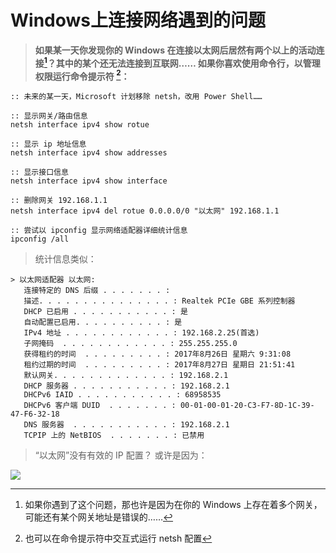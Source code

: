 <link href="../css/style.css" rel="stylesheet" type="text/css" />

# Windows上连接网络遇到的问题

> **如果某一天你发现你的 Windows 在连接以太网后居然有两个以上的活动连接[^conn]？其中的某个还无法连接到互联网…… 如果你喜欢使用命令行，以管理权限运行命令提示符 [^netsh]：**

```batch
:: 未来的某一天，Microsoft 计划移除 netsh，改用 Power Shell……

:: 显示网关/路由信息
netsh interface ipv4 show rotue

:: 显示 ip 地址信息
netsh interface ipv4 show addresses

:: 显示接口信息 
netsh interface ipv4 show interface

:: 删除网关 192.168.1.1
netsh interface ipv4 del rotue 0.0.0.0/0 "以太网" 192.168.1.1
```

```batch
:: 尝试以 ipconfig 显示网络适配器详细统计信息
ipconfig /all
```

> 统计信息类似：

```
> 以太网适配器 以太网:
   连接特定的 DNS 后缀 . . . . . . . :
   描述. . . . . . . . . . . . . . . : Realtek PCIe GBE 系列控制器
   DHCP 已启用 . . . . . . . . . . . : 是
   自动配置已启用. . . . . . . . . . : 是
   IPv4 地址 . . . . . . . . . . . . : 192.168.2.25(首选)
   子网掩码  . . . . . . . . . . . . : 255.255.255.0
   获得租约的时间  . . . . . . . . . : 2017年8月26日 星期六 9:31:08
   租约过期的时间  . . . . . . . . . : 2017年8月27日 星期日 21:51:41
   默认网关. . . . . . . . . . . . . : 192.168.2.1
   DHCP 服务器 . . . . . . . . . . . : 192.168.2.1
   DHCPv6 IAID . . . . . . . . . . . : 68958535
   DHCPv6 客户端 DUID  . . . . . . . : 00-01-00-01-20-C3-F7-8D-1C-39-47-F6-32-18
   DNS 服务器  . . . . . . . . . . . : 192.168.2.1
   TCPIP 上的 NetBIOS  . . . . . . . : 已禁用
 ```

> “以太网”没有有效的 IP 配置？ 或许是因为：

 ![](_v_images/1543941323_7890.jpg)

[^route]: 网关一般是指路由器……

[^netsh]: 也可以在命令提示符中交互式运行 netsh 配置

[^conn]:  如果你遇到了这个问题，那也许是因为在你的 Windows 上存在着多个网关[^route]，可能还有某个网关地址是错误的……
